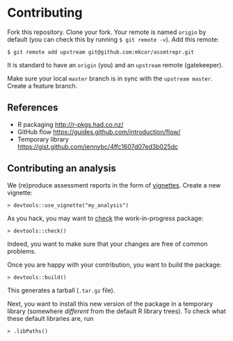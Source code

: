 # Contributing

Fork this repository. Clone your fork. Your remote is named `origin` by
default (you can check this by running `$ git remote -v`). Add this remote:

    $ git remote add upstream git@github.com:mkcor/assmtrepr.git

It is standard to have an `origin` (you) and an `upstream` remote (gatekeeper).

Make sure your local `master` branch is in sync with the `upstream master`.
Create a feature branch.

## References

* R packaging http://r-pkgs.had.co.nz/
* GitHub flow https://guides.github.com/introduction/flow/
* Temporary library https://gist.github.com/jennybc/4ffc1607d07ed3b025dc

## Contributing an analysis

We (re)produce assessment reports in the form of
[vignettes](http://r-pkgs.had.co.nz/vignettes.html). Create a new vignette:

    > devtools::use_vignette("my_analysis")

As you hack, you may want to [check](http://r-pkgs.had.co.nz/check.html) the
work-in-progress package:

    > devtools::check()

Indeed, you want to make sure that your changes are free of common problems.

Once you are happy with your contribution, you want to build the package:

    > devtools::build()

This generates a tarball (`.tar.gz` file).

Next, you want to install this new version of the package in a temporary
library (somewhere *different* from the default R library trees). To check what
these default libraries are, run

    > .libPaths()
